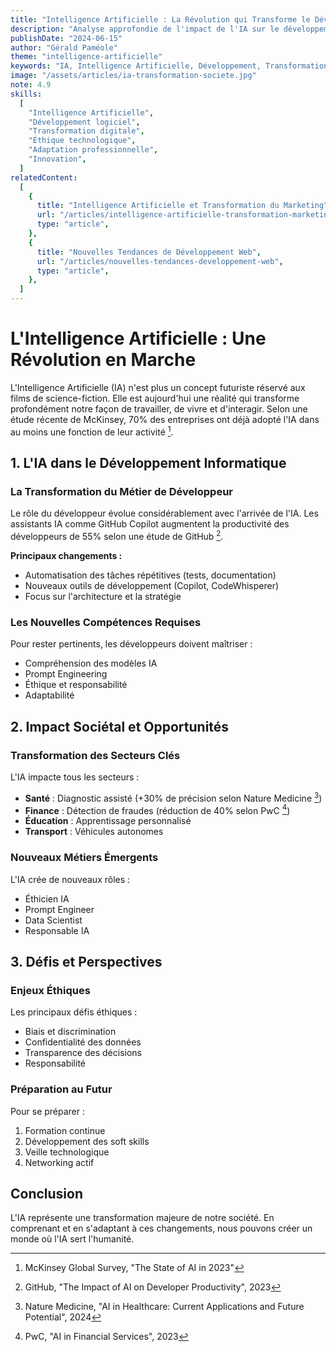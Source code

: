 ```yaml
---
title: "Intelligence Artificielle : La Révolution qui Transforme le Développement et la Société"
description: "Analyse approfondie de l'impact de l'IA sur le développement informatique et la société : transformation des métiers, nouveaux rôles, enjeux éthiques et perspectives d'avenir."
publishDate: "2024-06-15"
author: "Gérald Paméole"
theme: "intelligence-artificielle"
keywords: "IA, Intelligence Artificielle, Développement, Transformation digitale, Société, Éthique, Avenir du travail"
image: "/assets/articles/ia-transformation-societe.jpg"
note: 4.9
skills:
  [
    "Intelligence Artificielle",
    "Développement logiciel",
    "Transformation digitale",
    "Éthique technologique",
    "Adaptation professionnelle",
    "Innovation",
  ]
relatedContent:
  [
    {
      title: "Intelligence Artificielle et Transformation du Marketing",
      url: "/articles/intelligence-artificielle-transformation-marketing",
      type: "article",
    },
    {
      title: "Nouvelles Tendances de Développement Web",
      url: "/articles/nouvelles-tendances-developpement-web",
      type: "article",
    },
  ]
---
```


# L'Intelligence Artificielle : Une Révolution en Marche

L'Intelligence Artificielle (IA) n'est plus un concept futuriste réservé aux films de science-fiction. Elle est aujourd'hui une réalité qui transforme profondément notre façon de travailler, de vivre et d'interagir. Selon une étude récente de McKinsey, 70% des entreprises ont déjà adopté l'IA dans au moins une fonction de leur activité [^1].

## 1. L'IA dans le Développement Informatique

### La Transformation du Métier de Développeur

Le rôle du développeur évolue considérablement avec l'arrivée de l'IA. Les assistants IA comme GitHub Copilot augmentent la productivité des développeurs de 55% selon une étude de GitHub [^2].

**Principaux changements :**

- Automatisation des tâches répétitives (tests, documentation)
- Nouveaux outils de développement (Copilot, CodeWhisperer)
- Focus sur l'architecture et la stratégie

### Les Nouvelles Compétences Requises

Pour rester pertinents, les développeurs doivent maîtriser :

- Compréhension des modèles IA
- Prompt Engineering
- Éthique et responsabilité
- Adaptabilité

## 2. Impact Sociétal et Opportunités

### Transformation des Secteurs Clés

L'IA impacte tous les secteurs :

- **Santé** : Diagnostic assisté (+30% de précision selon Nature Medicine [^3])
- **Finance** : Détection de fraudes (réduction de 40% selon PwC [^4])
- **Éducation** : Apprentissage personnalisé
- **Transport** : Véhicules autonomes

### Nouveaux Métiers Émergents

L'IA crée de nouveaux rôles :

- Éthicien IA
- Prompt Engineer
- Data Scientist
- Responsable IA

## 3. Défis et Perspectives

### Enjeux Éthiques

Les principaux défis éthiques :

- Biais et discrimination
- Confidentialité des données
- Transparence des décisions
- Responsabilité

### Préparation au Futur

Pour se préparer :

1. Formation continue
2. Développement des soft skills
3. Veille technologique
4. Networking actif

## Conclusion

L'IA représente une transformation majeure de notre société. En comprenant et en s'adaptant à ces changements, nous pouvons créer un monde où l'IA sert l'humanité.

[^1]: McKinsey Global Survey, "The State of AI in 2023"

[^2]: GitHub, "The Impact of AI on Developer Productivity", 2023

[^3]: Nature Medicine, "AI in Healthcare: Current Applications and Future Potential", 2024

[^4]: PwC, "AI in Financial Services", 2023
